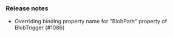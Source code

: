 ### Release notes
<!-- Please add your release notes in the following format:
- My change description (#PR/#issue)
-->
- Overriding binding property name for "BlobPath" property of BlobTrigger (#1086)